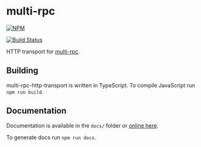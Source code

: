 # multi-rpc

[![NPM](https://nodei.co/npm/multi-rpc-http-transport.png)](https://nodei.co/npm/multi-rpc-http-transport/)

[![Build Status](https://travis-ci.org/znetstar/multi-rpc-http-transport.svg?branch=master)](https://travis-ci.org/znetstar/multi-rpc-http-transport)

HTTP transport for [multi-rpc](https://github.com/znetstar/multi-rpc).

## Building

multi-rpc-http-transport is written in TypeScript. To compile JavaScript run `npm run build`.

## Documentation

Documentation is available in the `docs/` folder or [online here](https://multi-rpc-http-transport.docs.zacharyboyd.nyc).

To generate docs run `npm run docs`.